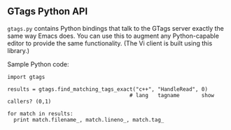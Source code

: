 ## GTags Python API ##

`gtags.py` contains Python bindings that talk to the
GTags server exactly the same way Emacs does. You can use this to augment any
Python-capable editor to provide the same functionality. (The Vi client is
built using this library.)

Sample Python code:

```
import gtags

results = gtags.find_matching_tags_exact("c++", "HandleRead", 0)
                                       # lang   tagname       show callers? (0,1)

for match in results:
  print match.filename_, match.lineno_, match.tag_
```
